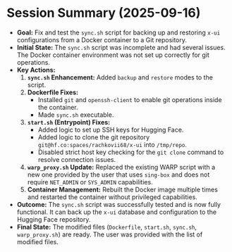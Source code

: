 # Session Summary (2025-09-16)

*   **Goal:** Fix and test the `sync.sh` script for backing up and restoring `x-ui` configurations from a Docker container to a Git repository.
*   **Initial State:** The `sync.sh` script was incomplete and had several issues. The Docker container environment was not set up correctly for git operations.
*   **Key Actions:**
    1.  **`sync.sh` Enhancement:** Added `backup` and `restore` modes to the script.
    2.  **Dockerfile Fixes:**
        *   Installed `git` and `openssh-client` to enable git operations inside the container.
        *   Made `sync.sh` executable.
    3.  **`start.sh` (Entrypoint) Fixes:**
        *   Added logic to set up SSH keys for Hugging Face.
        *   Added logic to clone the git repository `git@hf.co:spaces/rachkovii68/x-ui` into `/tmp/repo`.
        *   Disabled strict host key checking for the `git clone` command to resolve connection issues.
    4.  **`warp_proxy.sh` Update:** Replaced the existing WARP script with a new one provided by the user that uses `sing-box` and does not require `NET_ADMIN` or `SYS_ADMIN` capabilities.
    5.  **Container Management:** Rebuilt the Docker image multiple times and restarted the container without privileged capabilities.
*   **Outcome:** The `sync.sh` script was successfully tested and is now fully functional. It can back up the `x-ui` database and configuration to the Hugging Face repository.
*   **Final State:** The modified files (`Dockerfile`, `start.sh`, `sync.sh`, `warp_proxy.sh`) are ready. The user was provided with the list of modified files.
